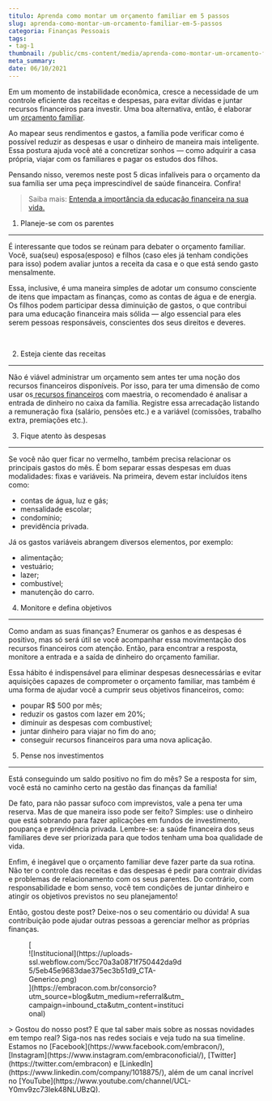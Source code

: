 ```yaml
---
titulo: Aprenda como montar um orçamento familiar em 5 passos
slug: aprenda-como-montar-um-orcamento-familiar-em-5-passos
categoria: Finanças Pessoais
tags:
- tag-1
thumbnail: /public/cms-content/media/aprenda-como-montar-um-orcamento-familiar-em-5-passos.jpg
meta_summary: 
date: 06/10/2021
---
```

Em um momento de instabilidade econômica, cresce a necessidade de um controle eficiente das receitas e despesas, para evitar dívidas e juntar recursos financeiros para investir. Uma boa alternativa, então, é elaborar um [orçamento familiar](https://www.embracon.com.br/blog/bebe-chegando-prepare-o-orcamento-familiar).

Ao mapear seus rendimentos e gastos, a família pode verificar como é possível reduzir as despesas e usar o dinheiro de maneira mais inteligente. Essa postura ajuda você até a concretizar sonhos — como adquirir a casa própria, viajar com os familiares e pagar os estudos dos filhos.

Pensando nisso, veremos neste post 5 dicas infalíveis para o orçamento da sua família ser uma peça imprescindível de saúde financeira. Confira!

> Saiba mais: [Entenda a importância da educação financeira na sua vida.](https://www.embracon.com.br/blog/entenda-a-importancia-da-educacao-financeira-na-sua-vida)

1. Planeje-se com os parentes
-----------------------------

É interessante que todos se reúnam para debater o orçamento familiar. Você, sua(seu) esposa(esposo) e filhos (caso eles já tenham condições para isso) podem avaliar juntos a receita da casa e o que está sendo gasto mensalmente.

Essa, inclusive, é uma maneira simples de adotar um consumo consciente de itens que impactam as finanças, como as contas de água e de energia. Os filhos podem participar dessa diminuição de gastos, o que contribui para uma educação financeira mais sólida — algo essencial para eles serem pessoas responsáveis, conscientes dos seus direitos e deveres.

‍

2. Esteja ciente das receitas
-----------------------------

Não é viável administrar um orçamento sem antes ter uma noção dos recursos financeiros disponíveis. Por isso, para ter uma dimensão de como usar os[ recursos financeiros](https://www.embracon.com.br/blog/entenda-como-comecar-a-investir-mesmo-com-pouco-dinheiro) com maestria, o recomendado é analisar a entrada de dinheiro no caixa da família. Registre essa arrecadação listando a remuneração fixa (salário, pensões etc.) e a variável (comissões, trabalho extra, premiações etc.).

3. Fique atento às despesas
---------------------------

Se você não quer ficar no vermelho, também precisa relacionar os principais gastos do mês. É bom separar essas despesas em duas modalidades: fixas e variáveis. Na primeira, devem estar incluídos itens como:

- contas de água, luz e gás;
- mensalidade escolar;
- condomínio;
- previdência privada.

Já os gastos variáveis abrangem diversos elementos, por exemplo:

- alimentação;
- vestuário;
- lazer;
- combustível;
- manutenção do carro.

4. Monitore e defina objetivos
------------------------------

Como andam as suas finanças? Enumerar os ganhos e as despesas é positivo, mas só será útil se você acompanhar essa movimentação dos recursos financeiros com atenção. Então, para encontrar a resposta, monitore a entrada e a saída de dinheiro do orçamento familiar.

Essa hábito é indispensável para eliminar despesas desnecessárias e evitar aquisições capazes de comprometer o orçamento familiar, mas também é uma forma de ajudar você a cumprir seus objetivos financeiros, como:

- poupar R$ 500 por mês;
- reduzir os gastos com lazer em 20%;
- diminuir as despesas com combustível;
- juntar dinheiro para viajar no fim do ano;
- conseguir recursos financeiros para uma nova aplicação.

5. Pense nos investimentos
--------------------------

Está conseguindo um saldo positivo no fim do mês? Se a resposta for sim, você está no caminho certo na gestão das finanças da família!

De fato, para não passar sufoco com imprevistos, vale a pena ter uma reserva. Mas de que maneira isso pode ser feito? Simples: use o dinheiro que está sobrando para fazer aplicações em fundos de investimento, poupança e previdência privada. Lembre-se: a saúde financeira dos seus familiares deve ser priorizada para que todos tenham uma boa qualidade de vida.

Enfim, é inegável que o orçamento familiar deve fazer parte da sua rotina. Não ter o controle das receitas e das despesas é pedir para contrair dívidas e problemas de relacionamento com os seus parentes. Do contrário, com responsabilidade e bom senso, você tem condições de juntar dinheiro e atingir os objetivos previstos no seu planejamento!

Então, gostou deste post? Deixe-nos o seu comentário ou dúvida! A sua contribuição pode ajudar outras pessoas a gerenciar melhor as próprias finanças.

<figure class="w-richtext-figure-type-image w-richtext-align-center" style="max-width:310px">[<div>![Institucional](https://uploads-ssl.webflow.com/5cc70a3a0871f750442da9d5/5eb45e9683dae375ec3b51d9_CTA-Generico.png)</div>](https://embracon.com.br/consorcio?utm_source=blog&utm_medium=referral&utm_campaign=inbound_cta&utm_content=institucional)</figure>> Gostou do nosso post? E que tal saber mais sobre as nossas novidades em tempo real? Siga-nos nas redes sociais e veja tudo na sua timeline. Estamos no [Facebook](https://www.facebook.com/embracon/), [Instagram](https://www.instagram.com/embraconoficial/), [Twitter](https://twitter.com/embracon) e [LinkedIn](https://www.linkedin.com/company/1018875/), além de um canal incrível no [YouTube](https://www.youtube.com/channel/UCL-Y0mv9zc73Iek48NLUBzQ).
